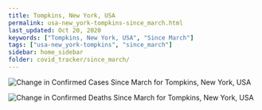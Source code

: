 ```yaml
---
title: Tompkins, New York, USA
permalink: usa-new_york-tompkins-since_march.html
last_updated: Oct 20, 2020
keywords: ["Tompkins, New York, USA", "Since March"]
tags: ["usa-new_york-tompkins", "since_march"]
sidebar: home_sidebar
folder: covid_tracker/since_march/
---
```


![Change in Confirmed Cases Since March for Tompkins, New York, USA](images/graphs/usa-new_york-tompkins-delta_confirmed-since_march_graph.png)

![Change in Confirmed Deaths Since March for Tompkins, New York, USA](images/graphs/usa-new_york-tompkins-delta_deaths-since_march_graph.png)
